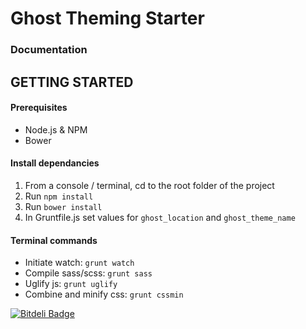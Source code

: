 # Ghost Theming Starter

### Documentation

## GETTING STARTED

#### Prerequisites

* Node.js & NPM
* Bower

#### Install dependancies

1. From a console / terminal, cd to the root folder of the project
2. Run `npm install`
3. Run `bower install`
4. In Gruntfile.js set values for `ghost_location` and `ghost_theme_name` 


#### Terminal commands

* Initiate watch: `grunt watch`
* Compile sass/scss: `grunt sass`
* Uglify js: `grunt uglify`
* Combine and minify css: `grunt cssmin`


[![Bitdeli Badge](https://d2weczhvl823v0.cloudfront.net/brianbouril/ghost-and-bones/trend.png)](https://bitdeli.com/free "Bitdeli Badge")
